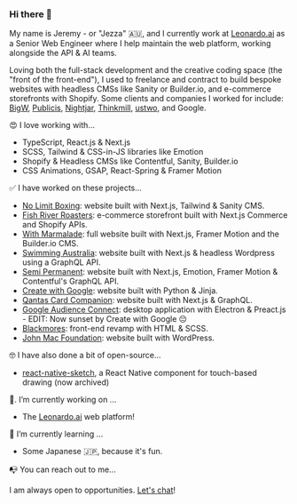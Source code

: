 ### Hi there 👋

My name is Jeremy - or "Jezza" 🇦🇺, and I currently work at [Leonardo.ai](https://leonardo.ai/) as a Senior Web Engineer where I help maintain the web platform, working alongside the API & AI teams.

Loving both the full-stack development and the creative coding space (the "front of the front-end"), I used to freelance and contract to build bespoke websites with headless CMSs like Sanity or Builder.io, and e-commerce storefronts with Shopify. Some clients and companies I worked for include: [BigW](https://www.bigw.com.au), [Publicis](https://www.publicis.com.au/), [Nightjar](https://nightjar.co), [Thinkmill](https://www.thinkmill.com.au/), [ustwo](https://www.ustwo.com/), and Google.

😍  I love working with...

- TypeScript, React.js & Next.js
- SCSS, Tailwind & CSS-in-JS libraries like Emotion
- Shopify & Headless CMSs like Contentful, Sanity, Builder.io
- CSS Animations, GSAP, React-Spring & Framer Motion

✅  I have worked on these projects...

- [No Limit Boxing](https://www.nolimitboxing.com.au): website built with Next.js, Tailwind & Sanity CMS.
- [Fish River Roasters](https://www.fishriverroasters.com.au/): e-commerce storefront built with Next.js Commerce and Shopify APIs.
- [With Marmalade](https://withmarmalade.com.au/): full website built with Next.js, Framer Motion and the Builder.io CMS.
- [Swimming Australia](https://swimming.org.au): website built with Next.js & headless Wordpress using a GraphQL API.
- [Semi Permanent](https://semipermanent.com/): website built with Next.js, Emotion, Framer Motion & Contentful's GraphQL API.
- [Create with Google](https://create.withgoogle.com/): website built with Python & Jinja.
- [Qantas Card Companion](https://cardcompanion.qantas.com/): website built with Next.js & GraphQL.
- [Google Audience Connect](https://create.withgoogle.com/tools/audience-connect): desktop application with Electron & Preact.js - EDIT: Now sunset by Create with Google 😔
- [Blackmores](https://blackmores.netlify.app): front-end revamp with HTML & SCSS.
- [John Mac Foundation](https://johnmacfoundation.org/): website built with WordPress.

🤓  I have also done a bit of open-source...

- [react-native-sketch](https://github.com/jgrancher/react-native-sketch), a React Native component for touch-based drawing (now archived)

🔭. I’m currently working on ...

- The [Leonardo.ai](https://leonardo.ai/) web platform!

🌱  I’m currently learning ...

- Some Japanese 🇯🇵, because it's fun.

📭  You can reach out to me...

I am always open to opportunities. [Let's chat](mailto:jgrancher@gmail.com?subject=Hello%20from%20Github%20!)!
